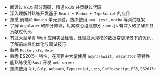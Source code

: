 - 阅读过 `RxJS` 部分源码，精通 `RxJS` 并贡献过代码
- 深入理解并熟练开发基于 `React + Redux + TypeScript` 的应用
- 熟悉 前端和 `Nodejs` 单元测试，熟练使用 `ava` , `jest` , `mocha` 等测试框架
- 了解 `Angular2+` 的部分原理，对其核心组成部分 `zone.js` 有深入的了解并且贡献过代码
- 有过大型单页 Web 应用实战经验，处理过大规模的数据变更场景下的优化，了解前端性能优化与调试技巧
- 熟悉 `Docker`, `k8s`, `Helm`
- 熟悉 ES2015+ 特性，在项目中大量使用 `async/await`，`decorator` 等特性
- 能熟练使用 `Rust` 开发 `web server`
- 熟练使用 `Git`, `Gulp`, `Webpack`, `Typescript`, `Less`, `Coffeescript`, `ES5`, `ES2015+`
